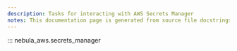 ```yaml
---
description: Tasks for interacting with AWS Secrets Manager
notes: This documentation page is generated from source file docstrings.
---
```


::: nebula_aws.secrets_manager